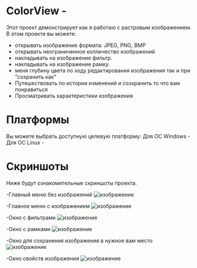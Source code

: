 # ColorView - 
Этот проект демонстрирует как я работаю с растровым изображением. 
В этом проекте вы можете:
- открывать изображение формата: JPEG, PNG, BMP
- открывать неограниченное колличество изображений
- накладывать на изображение фильтр.
- накладывать на изображение рамку. 
- меня глубину цвета по ходу редактирования изображения
  так и при "сохранить как"
- Путешествовать по истории изменений и созхранить то что вам понравиться 
- Просматривать характеристики изображения

# Платформы
Вы можете выбрать доступную целевую платформу:
Для ОС Windows - 
Для ОС Linux - 

# Скриншоты 
Ниже будут ознакомительные скриншоты проекта.

-Главный меню без изображений
![изображение](https://user-images.githubusercontent.com/100667839/216950115-fb802e24-5aea-4fbe-8e26-004982e8e3ac.png)


-Главное меню с изображением
![изображение](https://user-images.githubusercontent.com/100667839/216952679-501753c4-3b9e-4492-a679-df1236f08668.png)

-Окно с фильтрами 
![изображение](https://user-images.githubusercontent.com/100667839/216952826-a106781c-1e35-4778-9b04-0492fa908983.png)

-Окно с рамками 
![изображение](https://user-images.githubusercontent.com/100667839/216953030-079ab00e-d7b1-4d57-ade6-1fcdb8681704.png)

-Окно для сохранения изображения в нужное вам место 
![изображение](https://user-images.githubusercontent.com/100667839/216953258-a52dc643-1d4d-456e-81a3-f1b8aeedbd4c.png)

-Окно свойств изображения 
![изображение](https://user-images.githubusercontent.com/100667839/216953480-3ba26ac1-1d9a-4233-bb85-507633b3a1a4.png)
